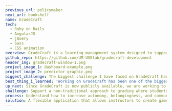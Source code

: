 ```yaml
---
previous_url: policymaker
next_url: bookshelf
name: GradeCraft
tech:
  - Ruby on Rails
  - AngularJS
  - jQuery
  - Sass
  - CSS animation
overview: GradeCraft is a learning management system designed to support gameful courses that is being developed at the University of Michigan.
github_repo: https://github.com/UM-USElab/gradecraft-development
header_img: gradecraft-window-1.png
project_image_1: dashboard-example.png
project_image_2: predictor-graphic.png
biggest_challenge: The biggest challenge I have faced on GradeCraft has been working on a project of this size. The codebase has been in development for nearly five years and is the collective effort of many different developers. As the lead front-end developer on the project, I am responsible for the user experience and accessibility of the app, and am constantly trying to think of new ways to streamline styles and components for ease of maintenance by the rest of my team.
best_thing_i_learned: 'Working on GradeCraft has been one of the biggest learning experiences of my career so far. The tech stack alone lent itself to gaining exposure to a multitude of languages (Ruby on Rails, Angular, jQuery, Haml) and working in a team taught me a lot about Git and how to most efficiently contribute to large codebase. Some of my largest contributions to this project include: dashboards for students and instructors, refactored analytics with plotly.js, mobile menus, more extensible sass architecture and style guidelines, accessibility and responsive design updates, and user experience updates based on many rounds of user testing.'
up_next: Since GradeCraft is now publicly available, we are working to eliminate any user experience confusion as well as streamline the onboarding process for new instructors and students as we receive feedback from a much larger user community.
challenge: Support a non-traditional approach to grading where students start from 0 and build their grade up by earning positive points with each assignment.
process: Understand how to increase autonomy, belongingness, and community in the classroom and create an interface that allows instructors to build courses that accomplish this.
solution: A flexible application that allows instructors to create gameful experiences for their students while keeping assignments and grades organized and easy to track.
---
```


<project-page />
